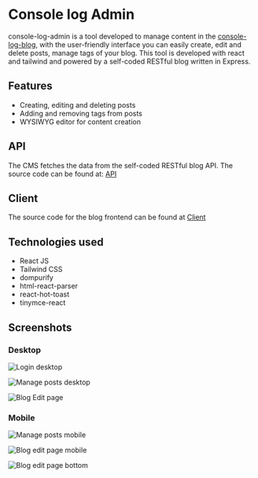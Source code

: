 # Console log Admin

console-log-admin is a tool developed to manage content in the [console-log-blog](https://console-log-blog.vercel.app/), with the user-friendly interface you can easily create, edit and delete posts, manage tags of your blog. This tool is developed with react and tailwind and powered by a self-coded RESTful blog written in Express.

## Features

- Creating, editing and deleting posts
- Adding and removing tags from posts
- WYSIWYG editor for content creation

## API

The CMS fetches the data from the self-coded RESTful blog API. The source code can be found at: [API](https://github.com/SaiSahithPolimera/console-log-api)

## Client

The source code for the blog frontend can be found at [Client](https://github.com/SaiSahithPolimera/console-log-admin)

## Technologies used

- React JS
- Tailwind CSS
- dompurify
- html-react-parser
- react-hot-toast
- tinymce-react

## Screenshots

### Desktop

![Login desktop](/screenshots/loginDesktop.png)

![Manage posts desktop](/screenshots/managePostsDesktop.png)

![Blog Edit page](/screenshots/blogEditPage.png)

### Mobile

![Manage posts mobile](/screenshots/managePostsMobile.png)

![Blog edit page mobile](/screenshots/blogEditPageMobile.png)

![Blog edit page bottom](/screenshots/blogEditPageBottom.png)
